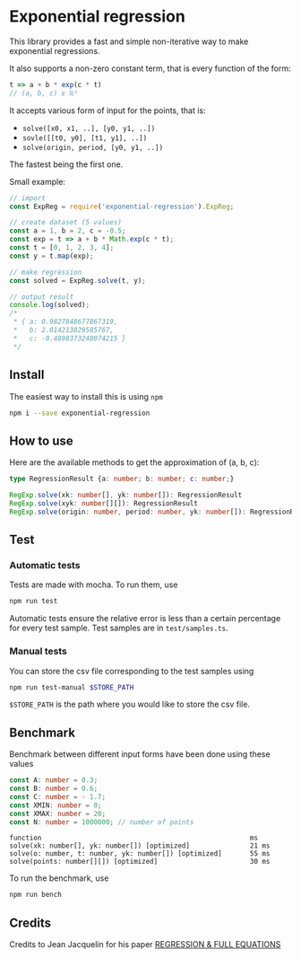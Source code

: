 # Exponential regression

This library provides a fast and simple non-iterative way to make exponential regressions.

It also supports a non-zero constant term, that is every function of the form:

```javascript
t => a + b * exp(c * t)
// (a, b, c) ϵ ℝ³
```

It accepts various form of input for the points, that is:
* `solve([x0, x1, ..], [y0, y1, ..])`
* `sovle([[t0, y0], [t1, y1], ..])`
* `solve(origin, period, [y0, y1, ..])`

The fastest being the first one.

Small example:
```javascript
// import
const ExpReg = require('exponential-regression').ExpReg;

// create dataset (5 values)
const a = 1, b = 2, c = -0.5;
const exp = t => a + b * Math.exp(c * t);
const t = [0, 1, 2, 3, 4];
const y = t.map(exp);

// make regression
const solved = ExpReg.solve(t, y);

// output result
console.log(solved);
/*
 * { a: 0.9827848677867319,
 *   b: 2.014213829585767,
 *   c: -0.4898373248074215 }
 */
```

## Install
The easiest way to install this is using `npm`
```bash
npm i --save exponential-regression
```

## How to use

Here are the available methods to get the approximation of (a, b, c):

```typescript
type RegressionResult {a: number; b: number; c: number;}

RegExp.solve(xk: number[], yk: number[]): RegressionResult
RegExp.solve(xyk: number[][]): RegressionResult
RegExp.solve(origin: number, period: number, yk: number[]): RegressionResult
```

## Test
### Automatic tests
Tests are made with mocha. To run them, use
```bash
npm run test
```
Automatic tests ensure the relative error is less than a certain percentage for every test sample.
Test samples are in `test/samples.ts`.

### Manual tests
You can store the csv file corresponding to the test samples using
```bash
npm run test-manual $STORE_PATH
```
`$STORE_PATH` is the path where you would like to store the csv file.

## Benchmark
Benchmark between different input forms have been done using these values
```typescript
const A: number = 0.3;
const B: number = 0.6;
const C: number = - 1.7;
const XMIN: number = 0;
const XMAX: number = 20;
const N: number = 1000000; // number of points
```


```text
function                                                    ms
solve(xk: number[], yk: number[]) [optimized]               21 ms
solve(o: number, t: number, yk: number[]) [optimized]       55 ms
solve(points: number[][]) [optimized]                       30 ms
```

To run the benchmark, use
```bash
npm run bench
```

## Credits

Credits to Jean Jacquelin for his paper [REGRESSION & FULL EQUATIONS](https://docs.google.com/viewerng/viewer?url=https://vdocuments.mx/google-reader?url%3D8bf88bb8494245d48534059c6e5d1b8630a73b474ac5d81f4256b8e456b73e62687c7d053aaa7a02c5163509a87f56011550c0a5a8201ce15dee2389157b4bd0033QA6JE21/IeptLczb4ix0/zlsBeCp26DZcX5Wd3+EgqAF1Gs3rPJ1fkz0OpaiNJiMJDH4HxZHe44KC3asnyQ%3D%3D)
